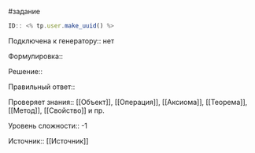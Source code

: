 #задание

```javascript
ID:: <% tp.user.make_uuid() %>
```

Подключена к генератору:: нет

Формулировка:: 

Решение:: 

Правильный ответ:: 

Проверяет знания:: [[Объект]], [[Операция]], [[Аксиома]], [[Теорема]], [[Метод]], [[Свойство]] и пр.

Уровень сложности:: -1

Источник:: [[Источник]]